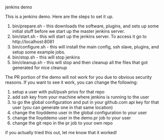 jenkins demo

This is a jenkins demo.  Here are the steps to set it up.

1.  bin/prepare.sh - this downloads the software, plugins, and sets up some initial stuff before we start up the master jenkins server.
2.  bin/start.sh - this will start up the jenkins server.  To access it go to http://localhost:8081
3.  bin/configure.sh - this will install the main config, ssh slave, plugins, and setup some example jobs.
4.  bin/stop.sh - this will stop jenkins
5.  bin/cleanup.sh - this will stop and then cleanup all the files that got generated for nice cleanup

The PR portion of the demo will not work for you due to obvious security reasons.  If you want to see it work, you can change the following:

1.  setup a user with pull/push privs for that repo
2.  add ssh key from your machine where jenkins is running to the user
3.  to go the global configuration and put in your github.com api key for that user (you can generate one in that same location)
4.  change the lloyddemo user in the global configuration to your user
5.  change the lloyddemo user in the demo.pr job to your user
6.  change the git repo in the pr job to your own repo

if you actually tried this out, let me know that it worked!

